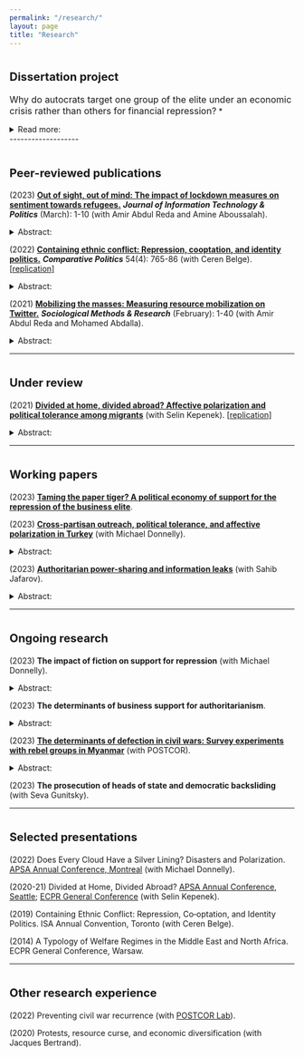 ```yaml
---
permalink: "/research/"
layout: page
title: "Research"
---
```


# <span style="font-size: 20px; ">Dissertation project</span>
<span style="font-size: 16px; ">Why do autocrats target one group of the elite under an economic crisis rather than others for financial repression?</span> * 

<details> <summary>Read more:</summary>
Under protracted economic crises, authoritarian co-optative systems often become untenable. Economic crises put constraints on available resources and the range of policy options at the regime’s disposal. As a response, if autocrats lack access to other natural resources, they must ramp up repression and reduce the winning coalition’s size. In other words, under economic constraints, autocrats do not just repress opponents but also coerce allies and purge them out of the power-sharing arrangements. This shift in gears, however, is not of choice but necessity. Under resource constraints, an autocrat must prioritize one group of close allies over the others to keep the support coalition intact. Yet, we still know very little about <i>who exactly</i> autocrats decide to kick out from the ruling coalition and target with repression under resource constraints. This is the gap my dissertation aims to fill. <br>
  <br> 
  
First, I argue that under resource constraints, autocrats’ hands may be tied regarding whom they can sideline from the ruling coalition. Their political economies may structurally determine the menu of options available. The targeting decisions of repression are contingent on the regime's economic growth strategy and the type of economic crisis that the country is going through. That is why the economic sector that a business elite operates in and their firm's characteristics shape a dictator's decisions on financial coercion. In other words, beyond perceptions of threat and loyalty, there are certain political economy considerations at play. <br>
  <br>

Secondly, autocrats employ polarization in tandem with repression of the business elite to justify their policies by tapping into anti-business public sentiment. Public support is a key mechanism here because elite purges and repression are often coupled with legitimation efforts around these coercive acts to hedge against a potential elite dissent. Because the co-opted business elite is often perceived as corrupt by the masses, marked by easened bureaucratic regulations, preferential treatments, and lucrative public contracts, autocrats exploit polarized environments to quickly stigmatize an in-group member of the business elite working in a co-opted industry and blame them for pressing economic problems. That means autocrats may find it easier to enlist public support for ousting previously co-opted allies in politicized and co-opted sectors with a long history of receiving public bids. Polarization is a useful tool of political technology, especially in times of dwindling resources, since it provides maneuvering room for the autocrat to calibrate the existing ruling coalition and justify expropriation and economic coercion. 

</details>
-------------------

# <span style="font-size: 20px; ">Peer-reviewed publications</span>

(2023) **[Out of sight, out of mind: The impact of lockdown measures on sentiment towards refugees.](https://doi-org.myaccess.library.utoronto.ca/10.1080/19331681.2023.2183301)** ***Journal of Information Technology & Politics*** (March): 1-10 (with Amir Abdul Reda and Amine Aboussalah). 
<details> <summary>Abstract:</summary> How did COVID-19 related movement restrictions impact sentiment toward refugees? Existing theories offer conflicting answers. On the one hand, contact theories suggest that movement restrictions might reduce casual interactions with refugees, leading to less negative sentiments. On the other hand, integrated threat theories suggest refugees may be perceived as a security threat and blamed for these movement restrictions in the first place. To gauge the effect of movement restrictions, we investigate the effect of physical isolation on sentiments toward refugees in Turkey by using a novel dataset. We use Google Mobility Reports’ measurements of movement and our measures of sentiments toward refugees using refugee-related tweets from Turkey. Statistical analysis shows that xenophobic sentiment generally decreased during the pandemic. Our study shows that different types of reduced mobility correlate with increased sympathy toward refugees: the more people stay at home, the more positive sentiments toward refugees they exhibit on Twitter. We conclude by proposing two possible causal mechanisms for these findings. The findings suggest that the absence of casual contact with refugees may yield less negative sentiment, and/or that a rally around the flag mechanism yields unprecedented levels of social solidarity in response to the pandemic.
</details>

(2022) **[Containing ethnic conflict: Repression, cooptation, and identity politics.](https://www-ingentaconnect-com.myaccess.library.utoronto.ca/content/cuny/cp/2022/00000054/00000004/art00009;jsessionid=2tmvwvakp99lp.x-ic-live-01)** ***Comparative Politics*** 54(4): 765-86 (with Ceren Belge). \[[replication\]](https://github.com/semuhi/cp-ethnic-conflict) 
<details> <summary>Abstract:</summary> Why do states target some civilians with collective punishment while coopting others with material goods during an ethnic civil war? This article examines how the Turkish government calibrated its repression and cooptation policies towards the Kurdish population during the counterinsurgency of the 1990s. In contrast to the situational conflict dynamics emphasized by the civil war literature, we explain the distribution of cooptation and repression with the state's identity policy: government policies were more punitive in areas that displayed strong Kurdish linguistic/political identity, or high tribal concentration, while they were more cooptative where the government had fostered a Sunni-Muslim Kurdish identity. The study is based on a novel dataset that includes information about displacement, tribal concentration, and violent events from archival sources. </details>

(2021) **[Mobilizing the masses: Measuring resource mobilization on Twitter.](https://doi-org.myaccess.library.utoronto.ca/10.1177/0049124120986197)** ***Sociological Methods & Research*** (February): 1-40 (with Amir Abdul Reda and Mohamed Abdalla). 
<details> <summary>Abstract:</summary> How can we measure the resource mobilization (RM) efforts of social movements on Twitter? In this article, we create the first-ever measure of social movements’ RM efforts on a social media platform. To this aim, we create a four-conditional lexicon that can parse through tweets and identify those concerned with RM. We also create a simple RM score that can be plotted in a time series format to track the RM efforts of social movements in real-time. We use our tools with millions of tweets from the United States streamed between November 28, 2018, and February 11, 2019, to demonstrate how our measure can help us estimate the saliency and persistency of social movements’ RM efforts. We find that our measure captures RM by successfully cross-checking the variation of this score against protest events in the United States during the same time frame. Finally, we illustrate the descriptive and qualitative utility of our tools for understanding social movements by running conventional topic modeling algorithms on the tweets that were used to compute the RM score and point at specific avenues for theory building and testing. </details>

-------------------

# <span style="font-size: 20px; ">Under review</span>

(2021) **[Divided at home, divided abroad? Affective polarization and political tolerance among migrants](https://www.researchgate.net/publication/354914015_Divided_at_Home_Divided_Abroad)** (with Selin Kepenek). \[[replication\]](https://github.com/semuhi/polarization)
<details> <summary>Abstract:</summary> How does polarization at home shape social network formation and political tolerance among immigrants? The existing scholarship suggests that networks with co-nationals in the country of destination can potentially provide a ‘haven’ for newcomers and facilitate their search for jobs, accommodation, and social connections. However, the impact of polarization in the home country on these everyday interactions between immigrants is understudied. We conducted survey experiments using a novel visual treatment of fake Facebook profiles. Our results indicate that home country polarization between regime supporters and opponents travels abroad. Under high polarization in the home country, anti-government immigrants are significantly less likely to help and socially engage with government-supporting co-nationals and tolerate political activities in the host country. However, despite high political polarization at home between anti-government groups, this divisiveness disappears abroad, as they are as likely to support, politically tolerate, and socially engage with each other. The findings offer insight into the mechanisms through which polarization at home can diffuse abroad and how contextual factors can mitigate affective polarization. </details>

-------------------

# <span style="font-size: 20px; ">Working papers</span>

(2023) **[Taming the paper tiger? A political economy of support for the repression of the business elite](https://osf.io/dxw7g)**. 

(2023) **[Cross-partisan outreach, political tolerance, and affective polarization in Turkey](https://egap.org/project/does-every-cloud-have-a-silver-lining-disasters-and-polarization/)** (with Michael Donnelly). 
<details> <summary>Abstract:</summary> How do opposition parties achieve depolarization against populist autocratic incumbents? Which depolarization strategies are effective? We examine the impact of opposition parties’ cross-partisan post-disaster relief aid on affective polarization and political tolerance, and whether government counterpropaganda mitigates its impact. To that aim, we conducted in-person survey experiments in Turkey. This highly polarized country recently went through natural disasters, including floods and wildfires. By randomizing the partisan identity of the aid recipients, our study measures the heterogenous treatment effects of depolarization strategies on different partisan groups in the context of an electoral autocracy. The results indicate that such strategies may be more effective in boosting political tolerance of the opposition rather than reducing affective polarization.  </details>

(2023) **[Authoritarian power-sharing and information leaks](https://tinyurl.com/2afveokx)** (with Sahib Jafarov).
<details> <summary>Abstract:</summary> How do autocrats manufacture public support for their repression of the elite? There is an extant scholarship on how autocratic regimes manage the information environment. However, we still know very little about the effectiveness of such information management strategies in creating mass support for autocratic repression. One such understudied tactic that autocrats frequently use is to leak compromising information about their target in advance of their coercive act to rally support. However, this tactic may backfire: leaks erode trust among the elites, signal to the opposition that there are divisions within the ruling coalition, and also serve as rallying points for popular uprisings against the regime. Given these inherent risks, the frequent employment of such strategies by autocrats is puzzling. We propose that information leaks serve as an effective tool to manipulate mass support, thereby allowing for the effective repression of ruling elites under autocracies. Our argument is twofold: First, when an autocrat leaks kompromat in advance of their coercion to fight corruption or cite national security reasons, their public support often surges, enabling the autocrat for power grabs and increasing personalism. However, such revelations generally erode the public's confidence in the regime's performative legitimacy and diminish trust in its institutions. In other words, information leaks serve as a double-edged sword. </details>

-------------------

# <span style="font-size: 20px; ">Ongoing research</span>

(2023) **The impact of fiction on support for repression** (with Michael Donnelly). 
<details> <summary>Abstract:</summary> We collected experimental data in Turkey using TV series clips as visual treatments to assess the effect of ultra-nationalist/militarist fiction/TV series on public support for autocratic repression and cross-border military operations. </details>

(2023) **The determinants of business support for authoritarianism**. <be>
<details> <summary>Abstract:</summary> Why does the business elite defect? On the one hand, it’s a risky enterprise to challenge an autocratic incumbent, as the threat of expropriation, imprisonment, or any other type of repression is real. On the other hand, the business elite sometimes does defect from autocratic regimes and in some cases, even spearheads the social mobilization against them. What determines this variation? Using the V-DEM data, I analyze the determinants of business opposition to autocratic regimes. </details>

(2023) **[The determinants of defection in civil wars: Survey experiments with rebel groups in Myanmar](https://osf.io/k9tnr/)** (with POSTCOR). 
<details> <summary>Abstract:</summary> We will conduct list and conjoint experiments through online surveys with active armed group members in Myanmar and the Philippines to better understand rebel retention. We also hope to establish some priors for future experimental research with active rebel group members. To what extent do they strategically misreport? Are they less attentive compared to the general population? Do they differ in terms of their values/attitudes, including trust in institutions, life satisfaction, and attitudes toward democracy? </details>

(2023) **The prosecution of heads of state and democratic backsliding** (with Seva Gunitsky).

-------------------

# <span style="font-size: 20px; ">Selected presentations</span>

(2022) Does Every Cloud Have a Silver Lining? Disasters and Polarization. [APSA Annual Conference, Montreal](https://tinyurl.com/yyaeljsh) (with Michael Donnelly). 

(2020-21) Divided at Home, Divided Abroad? [APSA Annual Conference, Seattle](https://tinyurl.com/yfudmjpw); [ECPR General Conference](https://ecpr.eu/Events/Event/PaperDetails/57133) (with Selin Kepenek). 

(2019) Containing Ethnic Conflict: Repression, Co‑optation, and Identity Politics. ISA Annual Convention, Toronto (with Ceren Belge).  

(2014) A Typology of Welfare Regimes in the Middle East and North Africa. ECPR General Conference, Warsaw. 

-------------------

# <span style="font-size: 20px; ">Other research experience</span>

(2022) Preventing civil war recurrence (with [POSTCOR Lab](https://www.postcorlab.com/)).

(2020) Protests, resource curse, and economic diversification (with Jacques Bertrand).
